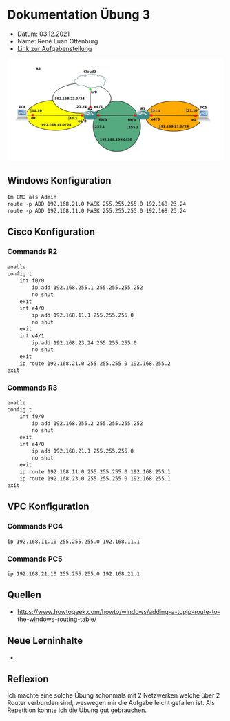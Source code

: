 # Dokumentation Übung 3 
- Datum: 03.12.2021
- Name: René Luan Ottenburg
- [Link zur Aufgabenstellung](https://gitlab.com/ch-tbz-it/Stud/m129/-/tree/main/07_GNS3%20Labor%20Anforderungen#4-labor-3-ping-%C3%BCber-router-3-subnetze-und-lokalem-pc)

![GNS3 Screenshot meines Labors](images/gns3_P2UYCK7UI9.png)

## Windows Konfiguration
```
Im CMD als Admin
route -p ADD 192.168.21.0 MASK 255.255.255.0 192.168.23.24
route -p ADD 192.168.11.0 MASK 255.255.255.0 192.168.23.24
```

## Cisco Konfiguration
### Commands R2
```
enable
config t
    int f0/0
        ip add 192.168.255.1 255.255.255.252
        no shut 
    exit
    int e4/0
        ip add 192.168.11.1 255.255.255.0
        no shut 
    exit
    int e4/1
        ip add 192.168.23.24 255.255.255.0
        no shut 
    exit
    ip route 192.168.21.0 255.255.255.0 192.168.255.2
exit
```
### Commands R3
```
enable
config t
    int f0/0
        ip add 192.168.255.2 255.255.255.252
        no shut 
    exit
    int e4/0
        ip add 192.168.21.1 255.255.255.0
        no shut 
    exit
    ip route 192.168.11.0 255.255.255.0 192.168.255.1
    ip route 192.168.23.0 255.255.255.0 192.168.255.1
exit
```

## VPC Konfiguration
### Commands PC4
```
ip 192.168.11.10 255.255.255.0 192.168.11.1
```
### Commands PC5
```
ip 192.168.21.10 255.255.255.0 192.168.21.1
```

## Quellen
- https://www.howtogeek.com/howto/windows/adding-a-tcpip-route-to-the-windows-routing-table/

## Neue Lerninhalte
- 

## Reflexion
Ich machte eine solche Übung schonmals mit 2 Netzwerken welche über 2 Router verbunden sind, weswegen mir die Aufgabe leicht gefallen ist. Als Repetition konnte ich die Übung gut gebrauchen.
